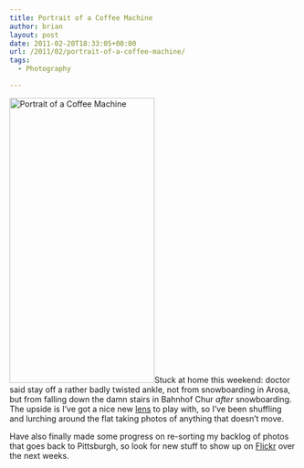 ```yaml
---
title: Portrait of a Coffee Machine
author: brian
layout: post
date: 2011-02-20T18:33:05+00:00
url: /2011/02/portrait-of-a-coffee-machine/
tags:
  - Photography

---
```

[<img class="alignleft" src="http://farm6.static.flickr.com/5253/5461189241_a38178de06.jpg" alt="Portrait of a Coffee Machine" width="254" height="500" />][1]Stuck at home this weekend: doctor said stay off a rather badly twisted ankle, not from snowboarding in Arosa, but from falling down the damn stairs in Bahnhof Chur _after_ snowboarding. The upside is I&#8217;ve got a nice new [lens][2] to play with, so I&#8217;ve been shuffling and lurching around the flat taking photos of anything that doesn&#8217;t move.

Have also finally made some progress on re-sorting my backlog of photos that goes back to Pittsburgh, so look for new stuff to show up on [Flickr][3] over the next weeks.

 [1]: http://www.flickr.com/photos/bht/5461189241/ "Portrait of a Coffee Machine by bht, on Flickr"
 [2]: http://www.the-digital-picture.com/reviews/canon-ef-100mm-f-2.8-l-is-usm-macro-lens-review.aspx
 [3]: http://www.flickr.com/photos/bht/